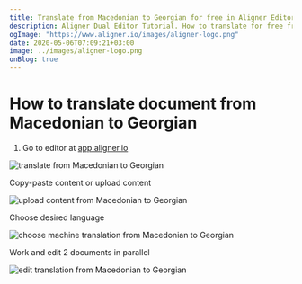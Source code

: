```yaml
---
title: Translate from Macedonian to Georgian for free in Aligner Editor
description: Aligner Dual Editor Tutorial. How to translate for free from Macedonian to Georgian. Aligner is multilingual document management platform. 
ogImage: "https://www.aligner.io/images/aligner-logo.png"
date: 2020-05-06T07:09:21+03:00
image: ../images/aligner-logo.png
onBlog: true
---
```


# How to translate document from Macedonian to Georgian

1. Go to editor at [app.aligner.io](https://app.aligner.io "Aligner App web page")

![translate from Macedonian to Georgian](../aligner-blank-editor.png "translate from Macedonian to Georgian")

Copy-paste content or upload content

![upload content from Macedonian to Georgian](../aligner-uploaded-document.png "upload content from Macedonian to Georgian")

Choose desired language

![choose machine translation from Macedonian to Georgian](../aligner-language-dropdown.png "choose machine translation from Macedonian to Georgian")

Work and edit 2 documents in parallel

![edit translation from Macedonian to Georgian](../aligner-double-sitded-editor.png "edit translation from Macedonian to Georgian")

